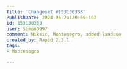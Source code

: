 ```yaml
---
Title: 'Changeset #153130338'
PublishDate: 2024-06-24T20:55:10Z
id: 153130338
user: Simon0997
comment: Niksic, Montenegro, added landuse
created_by: Rapid 2.3.1
tags:
- Montenegro

---
```

